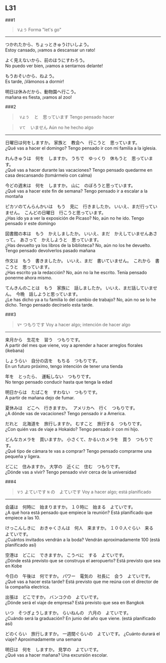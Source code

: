 L31
---


###1

> ``` Vよう ```
> Forma "let's go"

***

つかれたから、ちょっときゅうけいしよう。  
Estoy cansado, ¡vamos a descansar un rato!

よく見えないから、前のほうにすわろう。  
No puedo ver bien, ¡vamos a sentarnos delante!

もうおそいから、ねよう。  
Es tarde, ¡Vámonos a dormir!

明日は休みだから、動物園へ行こう。  
mañana es fiesta, ¡vamos al zoo!


###2

> ``` Vよう　``` と　思っています 
> Tengo pensado hacer

> ``` Vて　``` いません 
> Aún no he hecho algo

***

日曜日は何をしますか。
家族と　教会へ　行こうと　思っています。  
¿Qué vas a hacer el domingo?
Tengo pensado ir con mi familia a la iglesia.

れんきゅうは　何を　しますか。
うちで　ゆっくり　休もうと　思っています。  
¿Qué vas a hacer durante las vacaciones?
Tengo pensado quedarme en casa descansando (tomármelo con calma) 

今どの週末は　何を　しますか。
山に　のぼろうと思っています。  
¿Qué vas a hacer este fin de semana?
Tengo pensado ir a escalar a la montaña

ピカソのてんらんかいは　もう　見に　行きましたか。
いいえ、まだ行っていません。　こんどの日曜日　行こうと思っています。  
¿Has ido ya a ver la exposición de Picaso?
No, aún no he ido. Tengo pensado ir este domingo

図書館の本は　もう　かえしましたか。
いいえ、まだ　かえしていませんあさって。　あさって　かえしようと　思っています。  
¿Has devuelto ya los libros de la biblioteca?
No, aún no los he devuelto. Tengo pensado devolverlos pasado mañana

作文は　もう　書きましたか。
いいえ、まだ　書いていません。　これから　書こうと　思っています。  
¿Has escrito ya la redacción?
No, aún no la he escrito. Tenía pensado ponerme ahora mismo.

てんきんのことは　もう　家族に　話しましたか。
いいえ、まだ話していません。　今晩　話しようと思っています。  
¿Le has dicho ya a tu familia lo del cambio de trabajo?
No, aún no se lo he dicho. Tengo pensado decírselo esta tarde.


###3

> ``` V* ``` つもりです
> Voy a hacer algo; intención de hacer algo

***

来月から　生花を　習う　つもりです。  
A partir del mes que viene, voy a aprender a hacer arreglos florales (ikebana)

しょうらい　自分の店を　もちる　つもりです。  
En un futuro próximo, tengo intención de tener una tienda

年を　とったら、　運転しない　つもりです。  
No tengo pensado conducir hasta que tenga la edad

明日からは　たばこを　すわない　つもりです。  
A partir de mañana dejo de fumar.

夏休みは　どこへ　行きますか。　
アメリカへ　行く　つもりです。  
¿A dónde vas de vacaciones?
Tengo pensado ir a America.

だれと　北海道を　旅行しますか。
むすこと　旅行する　つもりです。  
¿Con quién vas de viaje a Hokaido?
Tengo pensado ir con mi hijo.

どんなカメラを　買いますか。
小さくて、かるいカメラを　買う　つもりです。  
¿Qué tipo de cámara te vas a comprar?
Tengo pensado comprarme una pequeña y ligera.

どこに　住みますか。
大学の　近くに　住む　つもりです。  
¿Dónde vas a vivir?
Tengo pensado vivir cerca de la universidad


###4

> ``` Vう ``` よていです
> ``` N ``` の　よていです
> Voy a hacer algo; está planificado

***

会議は　何時に　始まりますか。
１０時に　始まる　よていです。  
¿A qué hora está pensado que empiece la reunión?
Está planificado que empiece a las 10.

けっこんしきに　おきゃくさんは　何人　来ますか。
１００人ぐらい　来る　よていです。  
¿Cuántos invitados vendrán a la boda?
Vendrán aproximadamente 100 (está planificado así)

空港は　どこに　できますか。
こうべに　する　よていです。  
¿Dónde está previsto que se construya el aeropuerto?
Está previsto que sea en Kobe

今日の　午後は　何ですか。
パワー　電気の　社長に　会う　よていです。  
¿Qué vas a hacer esta tarde?
Está previsto que me reúna con el director de la compañía electrica.

出張は　どこですか。
バンコクの　よていです。  
¿Dónde será el viaje de empresa?
Está previsto que sea en Bangkok

いつ　そつぎょうしますか。
らいねんの　六月の　よていです。  
¿Cuándo será la graduación?
En junio del año que viene. (está planificado así)

どのくらい　旅行しますか。
一週間ぐらいの　よていです。
¿Cuánto durará el viaje?
Aproximadamente una semana

明日は　何を　しますか。
見学の　よていです。  
¿Qué vas a hacer mañana?
Una excursión escolar.

